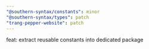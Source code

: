 ```yaml
---
"@southern-syntax/constants": minor
"@southern-syntax/types": patch
"trang-pepper-website": patch
---
```


feat: extract reusable constants into dedicated package
